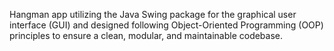 Hangman app utilizing the Java Swing package for the graphical user interface (GUI) and designed following Object-Oriented Programming (OOP) principles to ensure a clean, modular, and maintainable codebase.
